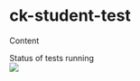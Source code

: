 # ck-student-test

Content

Status of tests running </br>
<img src="https://github.com/ShevchenkoOlena/ck-student-test/workflows/MY_TESTS/badge.svg" />
